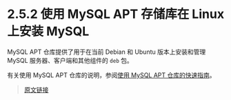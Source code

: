 # 2.5.2 使用 MySQL APT 存储库在 Linux 上安装 MySQL

MySQL APT 仓库提供了用于在当前 Debian 和 Ubuntu 版本上安装和管理 MySQL 服务器、客户端和其他组件的 `deb` 包。

有关使用 MySQL APT 仓库的说明，参阅[使用 MySQL APT 仓库的快速指南](https://dev.mysql.com/doc/mysql-apt-repo-quick-guide/en/)。

> [原文链接](https://dev.mysql.com/doc/refman/8.0/en/linux-installation-apt-repo.html)
